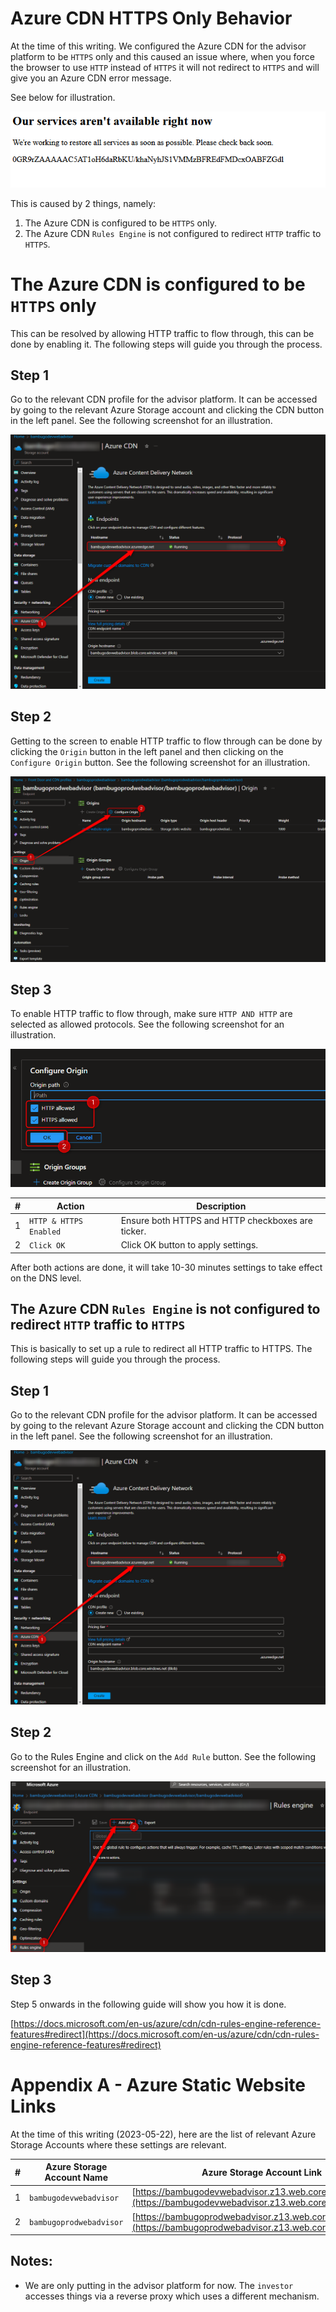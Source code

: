 # Azure CDN HTTPS Only Behavior

At the time of this writing. We configured the Azure CDN for the advisor platform to be `HTTPS` only and this caused an
issue where,
when you force the browser to use `HTTP` instead of `HTTPS` it will not redirect to `HTTPS` and will give you an Azure
CDN error message.

See below for illustration.

![CDN Down Error Message](assets/azure-cdn-down-error-message.png)

This is caused by 2 things, namely:

1. The Azure CDN is configured to be `HTTPS` only.
2. The Azure CDN `Rules Engine` is not configured to redirect `HTTP` traffic to `HTTPS`.

# The Azure CDN is configured to be `HTTPS` only

This can be resolved by allowing HTTP traffic to flow through, this can be done by enabling it.
The following steps will guide you through the process.

## Step 1

Go to the relevant CDN profile for the advisor platform. It can be accessed by going to the relevant Azure Storage
account and clicking the CDN button in the left panel.
See the following screenshot for an illustration.

![Accessing CDN via storage account control panel](assets/accessing-cdn-via-storage-account-control-panel.png)

## Step 2

Getting to the screen to enable HTTP traffic to flow through can be done by clicking the `Origin` button in the left
panel and then clicking on the `Configure Origin` button.
See the following screenshot for an illustration.

![Azure CDN configure origin button location](assets/azure-cdn-configure-origin-button-location.png)

## Step 3

To enable HTTP traffic to flow through, make sure `HTTP AND HTTP` are selected as allowed protocols.
See the following screenshot for an illustration.

![img.png](assets/azure-cdn-allow-http-and-https-origin.png)

| # | Action                 | Description                                       |
|---|------------------------|---------------------------------------------------|
| 1 | `HTTP & HTTPS Enabled` | Ensure both HTTPS and HTTP checkboxes are ticker. |
| 2 | `Click OK`             | Click OK button to apply settings.                |

After both actions are done, it will take 10-30 minutes settings to take effect on the DNS level.

## The Azure CDN `Rules Engine` is not configured to redirect `HTTP` traffic to `HTTPS`

This is basically to set up a rule to redirect all HTTP traffic to HTTPS. The following steps will guide you through the
process.

## Step 1

Go to the relevant CDN profile for the advisor platform. It can be accessed by going to the relevant Azure Storage
account and clicking the CDN button in the left panel.
See the following screenshot for an illustration.

![Accessing CDN via storage account control panel](assets/accessing-cdn-via-storage-account-control-panel.png)

## Step 2

Go to the Rules Engine and click on the `Add Rule` button. See the following screenshot for an illustration.

![Activating Add Rule Prompt](assets/azure-cdn-add-http-rule.png)

## Step 3

Step 5 onwards in the following guide will show you how it is done.

[https://docs.microsoft.com/en-us/azure/cdn/cdn-rules-engine-reference-features#redirect](https://docs.microsoft.com/en-us/azure/cdn/cdn-rules-engine-reference-features#redirect)

# Appendix A - Azure Static Website Links

At the time of this writing (2023-05-22), here are the list of relevant Azure Storage Accounts where these settings are
relevant.

| # | Azure Storage Account Name | Azure Storage Account Link                                                                                         | Environment | Purpose          |
|---|----------------------------|--------------------------------------------------------------------------------------------------------------------|-------------|------------------|
| 1 | `bambugodevwebadvisor`     | [https://bambugodevwebadvisor.z13.web.core.windows.net/](https://bambugodevwebadvisor.z13.web.core.windows.net/)   | Development | Advisor Platform |
| 2 | `bambugoprodwebadvisor`    | [https://bambugoprodwebadvisor.z13.web.core.windows.net/](https://bambugoprodwebadvisor.z13.web.core.windows.net/) | Production  | Advisor Platform |

## Notes:

- We are only putting in the advisor platform for now. The `investor` accesses things via a reverse proxy which uses a
  different mechanism.



